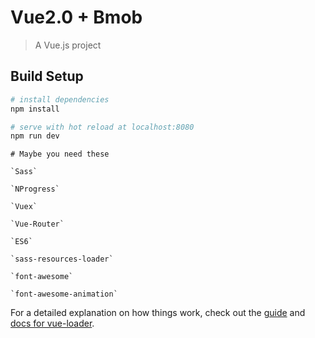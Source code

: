 # Vue2.0 + Bmob

> A Vue.js project

## Build Setup

``` bash
# install dependencies
npm install

# serve with hot reload at localhost:8080
npm run dev
```


```
# Maybe you need these

`Sass`

`NProgress`

`Vuex`

`Vue-Router`

`ES6`

`sass-resources-loader`

`font-awesome`

`font-awesome-animation`

```




For a detailed explanation on how things work, check out the [guide](http://vuejs-templates.github.io/webpack/) and [docs for vue-loader](http://vuejs.github.io/vue-loader).
